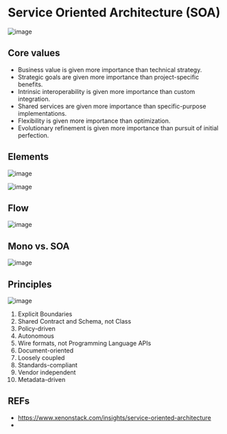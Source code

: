 
# Service Oriented Architecture (SOA) 

![image](https://github.com/AdTekDev/SA/assets/18588011/255c7d15-0e2a-49c7-a493-87d947a8fd19)


## Core values
- Business value is given more importance than technical strategy.  
- Strategic goals are given more importance than project-specific benefits.  
- Intrinsic interoperability is given more importance than custom integration.  
- Shared services are given more importance than specific-purpose implementations.  
- Flexibility is given more importance than optimization.  
- Evolutionary refinement is given more importance than pursuit of initial perfection.  

## Elements

![image](https://github.com/AdTekDev/SA/assets/18588011/8178fb69-bddd-4fca-9a07-d3a7e0c066d3)


![image](https://github.com/AdTekDev/SA/assets/18588011/c19021ca-099a-4253-9ba3-ca1e57c88828)

## Flow

![image](https://github.com/AdTekDev/SA/assets/18588011/264ffebe-78c8-406a-a6ce-f1aa167ee2c5)


## Mono vs. SOA

![image](https://github.com/AdTekDev/SA/assets/18588011/a6dbdc69-ce88-4026-ab41-85241257e05a)


## Principles

![image](https://github.com/AdTekDev/SA/assets/18588011/25b86b59-4d9a-45c0-94f8-6615a28f6040)

1.    Explicit Boundaries  
2.    Shared Contract and Schema, not Class  
3.    Policy-driven  
4.    Autonomous  
5.    Wire formats, not Programming Language APIs  
6.    Document-oriented  
7.    Loosely coupled  
8.    Standards-compliant  
9.    Vendor independent  
10.   Metadata-driven  

## REFs
- https://www.xenonstack.com/insights/service-oriented-architecture
- 
